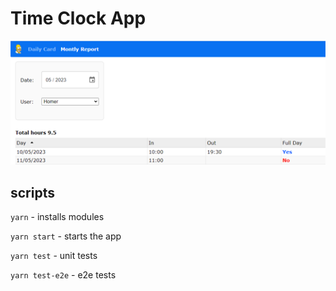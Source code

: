 # Time Clock App

![demo](public/images/demo.png)

## scripts

`yarn` - installs modules

`yarn start` - starts the app

`yarn test` - unit tests

`yarn test-e2e` - e2e tests